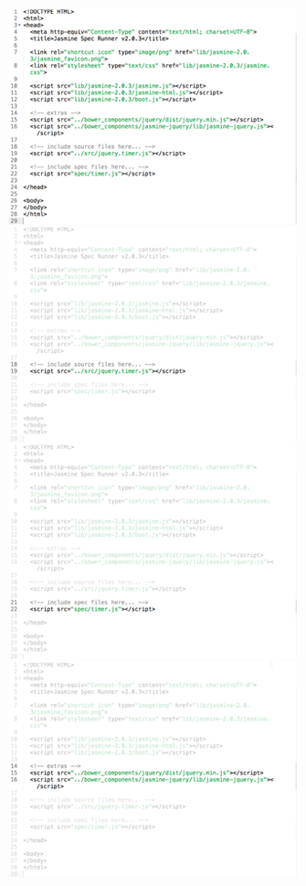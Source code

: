 ![Screenshot: SpecRunner.js (image-fragment)](img/spec-runner.png)
![Screenshot: SpecRunner.js source files (image-fragment)](img/spec-runner-highlight-source-files.png)
![Screenshot: SpecRunner.js spec files(image-fragment)](img/spec-runner-highlight-specs.png)
![Screenshot: SpecRunner.js extras (image-fragment)](img/spec-runner-highlight-extras.png)
